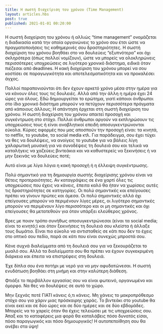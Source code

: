 ```yaml
---
title: Η σωστή διαχείριση του χρόνου (Time Management)
layout: articles.hbs
post: true
published: 2021-01-01 00:20:00
---
```


Η σωστή διαχείριση του χρόνου ή αλλιώς “time management” ονομάζεται η διαδικασία κατά την οποία οργανώνεις το χρόνο σου
έτσι ώστε να πραγματοποιήσεις τις καθημερινές σου δραστηριότητες. Η σωστή διαχείριση του χρόνου βοηθάει στο να δουλεύεις
“εξυπνότερα” και όχι σκληρότερα (όπως πολλοί νομίζουν), ώστε να μπορείς να ολοκληρώνεις περισσότερες υποχρεώσεις σε
λιγότερο χρονικό διάστημα, ειδικά όταν πιέζεσαι από deadlines. Η κακή διαχείριση του χρόνου μπορεί να σου κοστίσει σε
παραγωγικότητα και αποτελεσματικότητα και να προκαλέσει άγχος.

Πολλοί παραπονιούνται ότι δεν έχουν αρκετό χρόνο μέσα στην ημέρα για να κάνουν όλες τους τις δουλειές. Αλλά από την άλλη
η ημέρα έχει 24 ώρες για όλους. Εδώ δημιουργείται το ερώτημα, γιατί κάποιοι άνθρωποι στο ίδιο χρονικό διάστημα μπορούν
να πετύχουν περισσότερα πράγματα από κάποιους άλλους; Η απάντηση έρχεται στη σωστή διαχείριση του χρόνου. Η σωστή
διαχείριση του χρόνου απαιτεί προσοχή και συγκέντρωση στο στόχο. Πολλοί άνθρωποι αργούν να εκπληρώσουν τις υποχρεώσεις
τους ή είναι αναβλητικοί επειδή αποσυγκεντρώνονται εύκολα. Κύριες αφορμές που μας αποσπούν την προσοχή είναι: τα κινητά,
το netflix, το youtube, τα social media κτλ. Για παράδειγμα, σου έχει τύχει να θες να δουλέψεις, να ανοίγεις το youtube
για να βάλεις λίγη χαλαρωτική μουσική για να συνοδέψεις τη δουλειά σου και τελικά να καταλήγεις να χαζεύεις βιντεάκια
και να καθυστερείς να ξεκινήσεις ή να μην ξεκινάς να δουλεύεις ποτέ;

Αυτό είναι με λίγα λόγια η κακή προσοχή ή η έλλειψη συγκέντρωσης.

Πολύ σημαντικό για τη δημιουργία σωστής διαχείρισης χρόνου είναι να θέτεις προτεραιότητες. Αν καταγράψεις σε ένα χαρτί
όλες τις υποχρεώσεις που έχεις να κάνεις, έπειτα καλό θα ήταν να χωρίσεις αυτές τις δραστηριότητες σε κατηγορίες. Οι
πολύ σημαντικές και επείγουσες πρέπει να γίνουν πρώτες και άμεσα. Οι πολύ σημαντικές αλλά όχι επείγουσες μπορούν να
περιμένουν λίγες μέρες, οι λιγότερο σημαντικές μπορούν να περιμένουν λίγο περισσότερο και οι μη σημαντικές και όχι
επείγουσες θα μετατεθούν για όταν υπάρξει ελεύθερος χρόνος.

Βρες με ποιον τρόπο συνήθως αποσυγκεντρώνεσαι (είναι τα social media; είναι το κινητό;) και όταν ξεκινήσεις τη δουλειά
σου κλείστα ή άλλαξε τους δωμάτιο. Είναι πιο εύκολο να αντισταθείς σε κάτι που δεν το έχεις στο οπτικό σου πεδίο, παρά
σε κάτι που είναι συνεχώς μπροστά σου.

Κάνε συχνά διαλείμματα από τη δουλειά σου για να ξεκουράζεται το μυαλό σου. Αλλά τα διαλείμματα σου θα πρέπει να έχουν
συγκεκριμένη διάρκεια και έπειτα να επιστρέφεις στη δουλειά.

Έχε δίπλα σου ένα ποτήρι με νερό για να μην αφυδατώνεσαι. Η σωστή ενυδάτωση βοηθάει στη μνήμη και στην καλύτερη διάθεση.

Φτιάξε το περιβάλλον εργασίας σου να είναι φωτεινό, οργανωμένο και όμορφο. Να θες να δουλέψεις σε αυτό το χώρο.

Μην ξεχνάς ποτέ ΓΙΑΤΙ κάνεις ό,τι κάνεις. Μη χάνεις το μακροπρόθεσμο στόχο σου για χάριν μιας πρόσκαιρης χαράς. Το
βιντεάκι στο youtube θα είναι εκεί και σε δύο ώρες και σε δύο ημέρες και σε δύο εβδομάδες. Μπορείς να το χαρείς όταν θα
έχεις τελειώσει με τις υποχρεώσεις σου. Άπαξ και το καταφέρεις μια φορά θα καταλάβεις πόσο δυνατός είσαι, πόσο
παραγωγικός και πόσο δημιουργικός! Η αυτοπεποίθηση σου θα ανέβει στα ύψη!